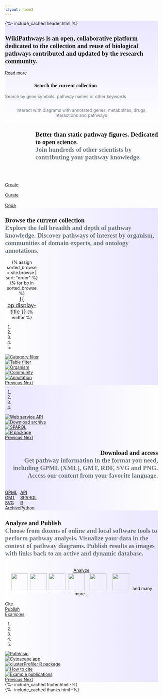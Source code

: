 ```yaml
---
layout: home2
---
```

<div style="background: linear-gradient(0deg, #fefefe, #eae6ff 100%);">
  {%- include_cached header.html %}
<section id="intro"> 
  <main class="home-page-content" aria-label="Content">
    <div class="wrapper">   
      <div class="outer-container">
        <div class="row-main gy-5 py-5" style="display:flex; flex-wrap: wrap;">
          <div class="col-5 mx-auto" style="display:flex;">
            <div class="bg-gradient p-3">
              <div class="container">
                <h2 style="font-family:Poppins"><b>WikiPathways</b> is an open, collaborative platform dedicated to the collection and reuse of biological pathways contributed and updated by the research community.
                </h2>
                <a class="btn btn-sm btn-front" href="/about.html">Read more</a>
                <div class="row-main-single gy-5 py-5" style="display:flex; flex-wrap: wrap;">
                  <div class="col-9 mx-auto>">
                    <div class="container">
                      <h3 style="font-family:Poppins; text-align: center; font-size:larger"><b>Search the current collection</b>
                      </h3>
                      <div id="blue-searchbox"> 
   <script> 
	 (function() {
	   var gcse = document.createElement("script");
	   gcse.type = "text/javascript";
	   gcse.async = true;
	   gcse.src = "https://cse.google.com/cse.js?cx=c1b9a23fc5f2875e3";
	   var s = document.getElementsByTagName("script")[0];
	   s.parentNode.insertBefore(gcse, s);
	 })();
	 window.onload = function()
	 { 
	   var searchBox1 =  document.getElementById("gsc-i-id1");
	   searchBox1.placeholder=" ";
	   searchBox1.title="Search WikiPathways"; 
	   var searchBox2 =  document.getElementById("gsc-i-id2");
	   searchBox2.placeholder=" e.g., ACE or cancer";
	   searchBox2.title="Search WikiPathways"; 
	 }
   </script>
    <gcse:search></gcse:search>
                      </div>
                      <p style="color: #6c757d;text-align: center">Search by gene symbols, pathway names or other keywords</p>
                    </div>
                  </div>
                </div>
              </div>
            </div>
          </div>
          <div class="col-6 mx-auto gy-4 py-4" style="display:flex;">
            <div class="container">
              <a href="/pathways/WP554.html">
                <div class="wp554-gif"></div> 
              </a>
              <p style="color: #6c757d;text-align: center">Interact with diagrams with annotated genes, metabolites, drugs, interactions and pathways.</p>
            </div>
          </div> 
        </div>
      </div>
    </div>
  </main>
</section>
</div>
<section id="join"> 
    <div class="wrapper">   
      <div class="outer-container" >
        <div class="row-main-single gy-6 py-5" style="display:flex; flex-wrap: wrap;">
          <div class="col-11 mx-auto" style="display:flex;">
            <div class="bg-gradient p-3">
              <div class="container">
                <h2 style="font-family:Poppins; margin-left:100px;"><b>Better than static pathway figures. Dedicated to open science.</b><br/><span style="color: #6c757d;"> Join hundreds of other scientists by contributing your pathway knowledge.</span></h2>
              </div>
            </div>
          </div>
          <div class="col-1" style="display:flex;">
          </div>
          <div class="col-6 mx-auto" style="display:flex;">
            <div class="bg-gradient p-3">
              <div class="container">
              <a href="/rmd/stats">
                <div class="stats-gif"></div> 
              </a>
              </div>
            </div>
          </div>
          <div class="col-2 mx-auto" style="display:flex;">
            <div class="container" style="width:90px;">
                <br/><br/><br/><a class="btn btn-sm btn-front w-100" href="/help.html">Create</a>
                <br/><br/><a class="btn btn-sm btn-front w-100" href="/help.html">Curate</a>
                <br/><br/><a class="btn btn-sm btn-front w-100" href="https://github.com/wikipathways/wikipathways-development" target="_blank">Code</a>
            </div>
          </div> 
          <div class="col-1" style="display:flex;">
          </div>
        </div>
      </div> 
    </div>
</section>
<section id="browse">
    <div class="wrapper">   
      <div class="outer-container" style="background: linear-gradient(90deg, #fefefe, #eae6ff 100%);">
        <div class="row-main gy-5 py-5" style="display:flex; flex-wrap: wrap;">
          <div class="col-5 mx-auto" style="display:flex;">
            <div class="bg-gradient p-3">
              <div class="container">
                <h2 style="font-family:Poppins"><b>Browse the current collection</b><br/><span style="color: #6c757d;">Explore the full breadth and depth of pathway knowledge. Discover pathways of interest by organism, communities of domain experts, and ontology annotations.</span></h2>
                <div class="row-main-single" style="display:flex; flex-wrap: wrap;">
                  <div class="col-1" style="display:flex;">
                  </div>
                  <div class="col-10 mx-auto>" style="display:flex;">
                    <div class="container" style="text-align:center; width:110px;">
      {% assign sorted_browse = site.browse | sort: "order" %} 
      {% for bp in sorted_browse %}
        <br/><a class="btn btn-sm {{bp.btn-class}} w-100 my-1" style="font-size:large" href="{{bp.url}}"> {{ bp.display-title }}</a>
      {% endfor %}           
                    </div>
                  </div>
                </div>
              </div>
            </div>
          </div>
          <div class="col-5 mx-auto" style="display:flex;">
            <div class="container">
              <div id="carouselBrowse" class="carousel slide" data-ride="true" data-wrap="true">
  <ol class="carousel-indicators">
    <li data-target="#carouselBrowse" data-slide-to="0" class="active"></li>
    <li data-target="#carouselBrowse" data-slide-to="1"></li>
    <li data-target="#carouselBrowse" data-slide-to="2"></li>
    <li data-target="#carouselBrowse" data-slide-to="3"></li>
    <li data-target="#carouselBrowse" data-slide-to="4"></li>
  </ol>
  <div class="carousel-inner">
    <div class="carousel-item active">
      <a href="/browse/filters.html">
      <img class="d-block w-100" src="/assets/img/slideshow/browse-1.png" alt="Category filter">
      </a>
    </div>
    <div class="carousel-item">
          <a href="/browse/table.html">
      <img class="d-block w-100" src="/assets/img/slideshow/browse-2.png" alt="Table filter">
      </a>
    </div>
    <div class="carousel-item">
          <a href="/browse/organisms.html">
      <img class="d-block w-100" src="/assets/img/slideshow/browse-3.png" alt="Organism">
      </a>
    </div>
    <div class="carousel-item">
          <a href="/browse/communities.html">
      <img class="d-block w-100" src="/assets/img/slideshow/browse-4.png" alt="Community">
      </a>
    </div>
    <div class="carousel-item">
          <a href="/browse/annotations.html">
      <img class="d-block w-100" src="/assets/img/slideshow/browse-5.png" alt="Annotation">
      </a>
    </div>
  </div>
  <a class="carousel-control-prev" href="#carouselBrowse" role="button" data-slide="prev">
    <span class="carousel-control-prev-icon" aria-hidden="true"></span>
    <span class="sr-only">Previous</span>
  </a>
  <a class="carousel-control-next" href="#carouselBrowse" role="button" data-slide="next">
    <span class="carousel-control-next-icon" aria-hidden="true"></span>
    <span class="sr-only">Next</span>
  </a>
              </div>
            </div>
          </div> 
        </div>
      </div>
    </div>
</section>
<section id="download"> 
    <div class="wrapper">   
      <div class="outer-container" style="background: linear-gradient(270deg, #fefefe, #eae6ff 100%);">
        <div class="row-main gy-5 py-5" style="display:flex; flex-wrap: wrap;">
          <div class="col-5 mx-auto" style="display:flex;">
            <div class="bg-gradient p-3">
              <div class="container">
              <div id="carouselDownload" class="carousel slide" data-ride="true" data-wrap="true">
  <ol class="carousel-indicators">
    <li data-target="#carouselDownload" data-slide-to="0" class="active"></li>
    <li data-target="#carouselDownload" data-slide-to="1"></li>
    <li data-target="#carouselDownload" data-slide-to="2"></li>
    <li data-target="#carouselDownload" data-slide-to="3"></li>
  </ol>
  <div class="carousel-inner">
    <div class="carousel-item active">
      <a href="https://webservice.wikipathways.org/" target="_blank">
      <img class="d-block w-100" src="/assets/img/slideshow/download-1.png" alt="Web service API">
      </a>
    </div>
    <div class="carousel-item">
          <a href="https://data.wikipathways.org/current/" target="_blank">
      <img class="d-block w-100" src="/assets/img/slideshow/download-2.png" alt="Download archive">
      </a>
    </div>
    <div class="carousel-item">
          <a href="https://sparql.wikipathways.org/" target="_blank">
      <img class="d-block w-100" src="/assets/img/slideshow/download-3.png" alt="SPARQL">
      </a>
    </div>
    <div class="carousel-item">
          <a href="https://bioconductor.org/packages/rWikiPathways/" target="_blank">
      <img class="d-block w-100" src="/assets/img/slideshow/download-4.png" alt="R package">
      </a>
    </div>
  </div>
  <a class="carousel-control-prev" href="#carouselDownload" role="button" data-slide="prev">
    <span class="carousel-control-prev-icon" aria-hidden="true"></span>
    <span class="sr-only">Previous</span>
  </a>
  <a class="carousel-control-next" href="#carouselDownload" role="button" data-slide="next">
    <span class="carousel-control-next-icon" aria-hidden="true"></span>
    <span class="sr-only">Next</span>
  </a>
              </div>
              </div>
            </div>
          </div>
          <div class="col-5 mx-auto" style="display:flex;">
            <div class="container">
              <h2 style="font-family:Poppins; text-align:right"><b>Download and access</b><br/><span style="color: #6c757d;">Get pathway information in the format you need, including GPML (XML), GMT, RDF, SVG and PNG.  Access our content  from your favorite language. </span></h2>
              <div class="row-main" style="display:flex; flex-wrap: wrap;">
              <div class="col-2 mx-auto" style="display:flex;">
              </div>
              <div class="col-3 mx-auto" style="display:flex;">
                <div class="container">
                <br/><a class="btn btn-sm btn-front w-100 my-1" href="https://data.wikipathways.org/current/gpml" target="_blank">GPML</a>
                <br/><a class="btn btn-sm btn-front w-100 my-1" href="https://data.wikipathways.org/current/gmt" target="_blank">GMT</a>
                <br/><a class="btn btn-sm btn-front w-100 my-1" href="https://data.wikipathways.org/current/svg" target="_blank">SVG</a>
                <br/><a class="btn btn-sm btn-front w-100 my-1" href="https://data.wikipathways.org" target="_blank">Archive</a>
                </div>
              </div>              
              <div class="col-3 mx-auto" style="display:flex;">
                <div class="container">
                <br/><a class="btn btn-sm btn-front w-100 my-1" href="https://webservice.wikipathways.org/" target="_blank">API</a>
                <br/><a class="btn btn-sm btn-front w-100 my-1" href="https://sparql.wikipathways.org/" target="_blank">SPARQL</a>
                <br/><a class="btn btn-sm btn-front w-100 my-1" href="https://bioconductor.org/packages/rWikiPathways/" target="_blank">R</a>
                <br/><a class="btn btn-sm btn-front w-100 my-1" href="https://github.com/kozo2/pywikipathways" target="_blank">Python</a>
                </div>
              </div>
              <div class="col-3 mx-auto" style="display:flex;">
              </div>
              </div>
            </div>
          </div> 
        </div>
      </div>
    </div>
</section>
<section id="analyze"> 
    <div class="wrapper">   
      <div class="outer-container" style="background: linear-gradient(90deg, #fefefe, #eae6ff 100%);">
        <div class="row-main gy-5 py-5" style="display:flex; flex-wrap: wrap;">
          <div class="col-5 mx-auto" style="display:flex;">
            <div class="bg-gradient p-3">
              <div class="container">
                <h2 style="font-family:Poppins"><b>Analyze and Publish</b><br/><span style="color: #6c757d;">Choose from dozens of online and local software tools to perform pathway analysis. Visualize your data in the context of pathway diagrams. Publish results as images with links back to an active and dynamic database.</span></h2>
              <div class="row-main" style="display:flex; flex-wrap: wrap;">
              <div class="col-6 mx-auto" style="display:flex;">
                <div class="container" style="text-align:center;">
                <br/><a class="btn btn-sm btn-front w-100 my-1" style="max-width:180px;" href="/help.html">Analyze</a>
                <br/>
      <a href="https://pathvisio.org/" 
      title="PathVisio is a free open-source pathway analysis and drawing software which allows drawing, editing, and analyzing biological pathways." target="_blank">
      <img src="/assets/img/logo-pathvisio.png" height="55px" style="padding:2px 1px"/></a>
      <a href="http://apps.cytoscape.org/apps/wikipathways" 
      title="Cytoscape is an open source software platform for visualizing complex-networks and integrating these with any type of attribute data." target="_blank">
      <img src="/assets/img/logo-cytoscape.png" height="55px" style="padding:2px 2px" /></a>
      <a href="https://biit.cs.ut.ee/gprofiler/gost" title="g:Profiler is a public web server for characterising and manipulating gene lists." target="_blank">
      <img src="/assets/img/logo-gprofiler.png" height="55px" style="padding:2px 1px" /></a>
      <a href="https://www.webgestalt.org/" title="WebGestalt is designed for functional genomic, proteomic and large-scale genetic studies from which large number of gene lists." target="_blank">
      <img src="/assets/img/logo-webgestalt.png" height="55px" style="padding:2px 4px" /></a>
      <a href="https://amp.pharm.mssm.edu/Enrichr/" title="Enrichr is a comprehensive gene set enrichment analysis web server. Includes WikiPathways as one of their data sources." target="_blank">
      <img src="/assets/img/logo-enrichr.png" height="55px" style="padding:2px 8px" /></a>
      <a href="https://bioconductor.org/packages/clusterProfiler/" title="The clusterProfiler R package supports GO and pathway analysis performed as overrepresentation or GSEA." target="_blank">
      <img src="/assets/img/logo-clusterprofiler.png" height="55px" style="padding:2px 8px" /></a>
      <a href="/tools.html" style="font-size:1.0em; text-decoration:none;">and many more...</a>
                </div>
              </div>              
              <div class="col-3 mx-auto" style="display:flex;">
                <div class="container">
                <br/><a class="btn btn-sm btn-front w-100 my-1" href="/cite.html">Cite</a>
                <br/><a class="btn btn-sm btn-front w-100 my-1" href="/help.html">Publish</a>
                <br/><a class="btn btn-sm btn-front w-100 my-1" href="https://wikipathways.tumblr.com/" target="_blank">Examples</a>
                </div>
              </div>
              <div class="col-2 mx-auto" style="display:flex;">
              </div>
              </div>
              </div>
            </div>
          </div>
          <div class="col-5 mx-auto" style="display:flex;">
            <div class="container">
              <div id="carouselAnalyze" class="carousel slide" data-ride="true" data-wrap="true">
  <ol class="carousel-indicators">
    <li data-target="#carouselAnalyze" data-slide-to="0" class="active"></li>
    <li data-target="#carouselAnalyze" data-slide-to="1"></li>
    <li data-target="#carouselAnalyze" data-slide-to="2"></li>
    <li data-target="#carouselAnalyze" data-slide-to="3"></li>
    <li data-target="#carouselAnalyze" data-slide-to="4"></li>
  </ol>
  <div class="carousel-inner">
    <div class="carousel-item active">
      <a href="https://pathvisio.org/" target="_blank">
      <img class="d-block w-100" src="/assets/img/slideshow/analyze-1.png" alt="PathVisio">
      </a>
    </div>
    <div class="carousel-item">
          <a href="http://apps.cytoscape.org/apps/wikipathways" target="_blank">
      <img class="d-block w-100" src="/assets/img/slideshow/analyze-2.png" alt="Cytoscape app">
      </a>
    </div>
    <div class="carousel-item">
          <a href="https://bioconductor.org/packages/clusterProfiler/" target="_blank">
      <img class="d-block w-100" src="/assets/img/slideshow/analyze-3.png" alt="clusterProfiler R package">
      </a>
    </div>
    <div class="carousel-item">
          <a href="/cite.html">
      <img class="d-block w-100" src="/assets/img/slideshow/analyze-4.png" alt="How to cite">
      </a>
    </div>
    <div class="carousel-item">
          <a href="https://wikipathways.tumblr.com/" target="_blank">
      <img class="d-block w-100" src="/assets/img/slideshow/analyze-5.png" alt="Example publications">
      </a>
    </div>
  </div>
  <a class="carousel-control-prev" href="#carouselAnalyze" role="button" data-slide="prev">
    <span class="carousel-control-prev-icon" aria-hidden="true"></span>
    <span class="sr-only">Previous</span>
  </a>
  <a class="carousel-control-next" href="#carouselAnalyze" role="button" data-slide="next">
    <span class="carousel-control-next-icon" aria-hidden="true"></span>
    <span class="sr-only">Next</span>
  </a>
              </div>
            </div>
          </div> 
        </div>
      </div>
    </div>
</section>
{%- include_cached footer.html -%}
<div class="wrapper">
  <div class="thanks-wrapper">
    {%- include_cached thanks.html -%}
  </div>
</div>

